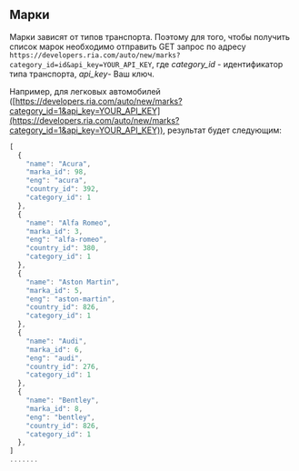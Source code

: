 ## Марки

Марки зависят от типов транспорта. Поэтому для того, чтобы получить список марок необходимо отправить GET запрос по адресу `https://developers.ria.com/auto/new/marks?category_id=id&api_key=YOUR_API_KEY`, где *category_id* - идентификатор типа транспорта, *api_key*- Ваш ключ.

Например, для легковых автомобилей ([https://developers.ria.com/auto/new/marks?category_id=1&api_key=YOUR_API_KEY](https://developers.ria.com/auto/new/marks?category_id=1&api_key=YOUR_API_KEY)), результат будет следующим:
```javascript
[
  {
    "name": "Acura",
    "marka_id": 98,
    "eng": "acura",
    "country_id": 392,
    "category_id": 1
  },
  {
    "name": "Alfa Romeo",
    "marka_id": 3,
    "eng": "alfa-romeo",
    "country_id": 380,
    "category_id": 1
  },
  {
    "name": "Aston Martin",
    "marka_id": 5,
    "eng": "aston-martin",
    "country_id": 826,
    "category_id": 1
  },
  {
    "name": "Audi",
    "marka_id": 6,
    "eng": "audi",
    "country_id": 276,
    "category_id": 1
  },
  {
    "name": "Bentley",
    "marka_id": 8,
    "eng": "bentley",
    "country_id": 826,
    "category_id": 1
  },
]  
.......
```

